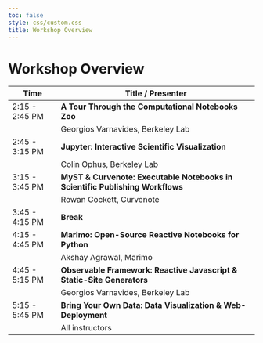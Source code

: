 ```yaml
---
toc: false
style: css/custom.css
title: Workshop Overview
---
```


# Workshop Overview

| Time           | Title / Presenter                                            |
| -------------- | ------------------------------------------------------------ |
| 2:15 - 2:45 PM | **A Tour Through the Computational Notebooks Zoo**           |
|                | Georgios Varnavides, Berkeley Lab                            |
| 2:45 - 3:15 PM | **Jupyter: Interactive Scientific Visualization**            |
|                | Colin Ophus, Berkeley Lab                                    |
| 3:15 - 3:45 PM | **MyST & Curvenote: Executable Notebooks in Scientific Publishing Workflows** |
|                | Rowan Cockett, Curvenote                                     |
| 3:45 - 4:15 PM | **Break**                                                    |
| 4:15 - 4:45 PM | **Marimo: Open-Source Reactive Notebooks for Python**        |
|                | Akshay Agrawal, Marimo                                       |
| 4:45 - 5:15 PM | **Observable Framework: Reactive Javascript & Static-Site Generators** |
|                | Georgios Varnavides, Berkeley Lab                            |
| 5:15 - 5:45 PM | **Bring Your Own Data: Data Visualization & Web-Deployment** |
|                | All instructors                                              |
